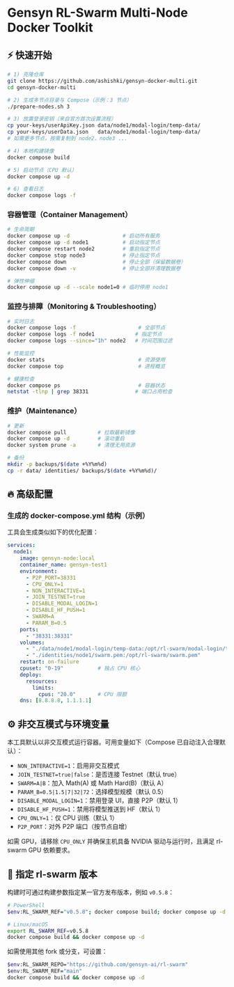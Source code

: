 # Gensyn RL-Swarm Multi-Node Docker Toolkit

## ⚡ 快速开始

```bash
# 1) 克隆仓库
git clone https://github.com/ashishki/gensyn-docker-multi.git
cd gensyn-docker-multi

# 2) 生成多节点目录与 Compose（示例：3 节点）
./prepare-nodes.sh 3

# 3) 放置登录密钥（来自官方首次设置流程）
cp your-keys/userApiKey.json data/node1/modal-login/temp-data/
cp your-keys/userData.json   data/node1/modal-login/temp-data/
# 如需更多节点，按需复制到 node2、node3 ...

# 4) 本地构建镜像
docker compose build

# 5) 启动节点（CPU 默认）
docker compose up -d 

# 6) 查看日志
docker compose logs -f
```



### 容器管理（Container Management）
```bash
# 生命周期
docker compose up -d                 # 启动所有服务
docker compose up -d node1           # 启动指定节点
docker compose restart node2         # 重启指定节点
docker compose stop node3            # 停止指定节点
docker compose down                  # 停止全部（保留数据卷）
docker compose down -v               # 停止全部并清理数据卷

# 弹性伸缩
docker compose up -d --scale node1=0 # 临时停用 node1
```

### 监控与排障（Monitoring & Troubleshooting）
```bash
# 实时日志
docker compose logs -f                    # 全部节点
docker compose logs -f node1             # 指定节点
docker compose logs --since="1h" node2   # 时间范围过滤

# 性能监控
docker stats                              # 资源使用
docker compose top                        # 进程概览

# 健康检查
docker compose ps                         # 容器状态
netstat -tlnp | grep 38331               # 端口占用检查
```

### 维护（Maintenance）
```bash
# 更新
docker compose pull          # 拉取最新镜像
docker compose up -d         # 滚动重启
docker system prune -a       # 清理无用资源

# 备份
mkdir -p backups/$(date +%Y%m%d)
cp -r data/ identities/ backups/$(date +%Y%m%d)/
```

## 🔥 高级配置

### 生成的 docker-compose.yml 结构（示例）

工具会生成类似如下的优化配置：

```yaml
services:
  node1:
    image: gensyn-node:local
    container_name: gensyn-test1
    environment:
      - P2P_PORT=38331
      - CPU_ONLY=1
      - NON_INTERACTIVE=1
      - JOIN_TESTNET=true
      - DISABLE_MODAL_LOGIN=1
      - DISABLE_HF_PUSH=1
      - SWARM=A
      - PARAM_B=0.5
    ports:
      - "38331:38331"
    volumes:
      - "./data/node1/modal-login/temp-data:/opt/rl-swarm/modal-login/temp-data"
      - "./identities/node1/swarm.pem:/opt/rl-swarm/swarm.pem"
    restart: on-failure
    cpuset: "0-19"           # 独占 CPU 核心
    deploy:
      resources:
        limits:
          cpus: "20.0"       # CPU 限额
    dns: [8.8.8.8, 1.1.1.1]
```

## ⚙️ 非交互模式与环境变量

本工具默认以非交互模式运行容器。可用变量如下（Compose 已自动注入合理默认）：

- `NON_INTERACTIVE=1`：启用非交互模式
- `JOIN_TESTNET=true|false`：是否连接 Testnet（默认 true）
- `SWARM=A|B`：加入 Math(A) 或 Math Hard(B)（默认 A）
- `PARAM_B=0.5|1.5|7|32|72`：选择模型规模（默认 0.5）
- `DISABLE_MODAL_LOGIN=1`：禁用登录 UI，直接 P2P（默认 1）
- `DISABLE_HF_PUSH=1`：禁用将模型推送到 HF（默认 1）
- `CPU_ONLY=1`：仅 CPU 训练（默认 1）
- `P2P_PORT`：对外 P2P 端口（按节点自增）

如需 GPU，请移除 `CPU_ONLY` 并确保主机具备 NVIDIA 驱动与运行时，且满足 rl-swarm GPU 依赖要求。

## 📌 指定 rl-swarm 版本

构建时可通过构建参数指定某一官方发布版本，例如 `v0.5.8`：

```bash
# PowerShell
$env:RL_SWARM_REF="v0.5.8"; docker compose build; docker compose up -d

# Linux/macOS
export RL_SWARM_REF=v0.5.8
docker compose build && docker compose up -d
```

如需使用其他 fork 或分支，可设置：

```bash
$env:RL_SWARM_REPO="https://github.com/gensyn-ai/rl-swarm"
$env:RL_SWARM_REF="main"
docker compose build && docker compose up -d
```
